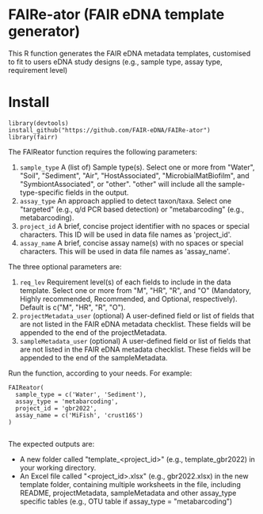 # FAIRe-ator (FAIR eDNA template generator)

This R function generates the FAIR eDNA metadata templates, customised to fit to
users eDNA study designs (e.g., sample type, assay type, requirement level)

# Install

```
library(devtools)
install_github("https://github.com/FAIR-eDNA/FAIRe-ator")
library(fairr)
```

The FAIReator function requires the following parameters:

1. `sample_type` A (list of) Sample type(s). Select one or more from "Water", "Soil", "Sediment", "Air", "HostAssociated", "MicrobialMatBiofilm", and "SymbiontAssociated", or "other". "other" will include all the sample-type-specific fields in the output. 
1. `assay_type` An approach applied to detect taxon/taxa. Select one "targeted" (e.g., q/d PCR based detection) or "metabarcoding" (e.g., metabarcoding).
1. `project_id` A brief, concise project identifier with no spaces or special characters. This ID will be used in data file names as 'project_id'.
1. `assay_name` A brief, concise assay name(s) with no spaces or special characters. This will be used in data file names as 'assay_name'. 

The three optional parameters are:

1. `req_lev` Requirement level(s) of each fields to include in the data template. Select one or more from "M", "HR", "R", and "O" (Mandatory, Highly recommended, Recommended, and Optional, respectively). Default is c("M", "HR", "R", "O").
1. `projectMetadata_user` (optional) A user-defined field or list of fields that are not listed in the FAIR eDNA metadata checklist. These fields will be appended to the end of the projectMetadata.
1. `sampleMetadata_user` (optional) A user-defined field or list of fields that are not listed in the FAIR eDNA metadata checklist. These fields will be appended to the end of the sampleMetadata.


Run the function, according to your needs. For example:

```
FAIReator(
  sample_type = c('Water', 'Sediment'),
  assay_type = 'metabarcoding',
  project_id = 'gbr2022',
  assay_name = c('MiFish', 'crust16S')
)
                   
```

The expected outputs are:

- A new folder called "template_<project_id>" (e.g., template_gbr2022) in your working directory.
- An Excel file called "<project_id>.xlsx" (e.g., gbr2022.xlsx) in the new template folder, containing multiple worksheets in the file, including README, projectMetadata, sampleMetadata and other assay_type specific tables (e.g., OTU table if assay_type = "metabarcoding")


